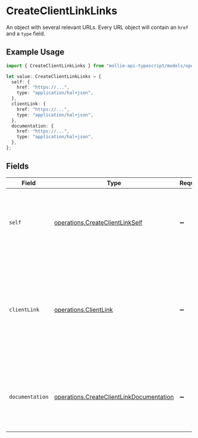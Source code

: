 # CreateClientLinkLinks

An object with several relevant URLs. Every URL object will contain an `href` and a `type` field.

## Example Usage

```typescript
import { CreateClientLinkLinks } from "mollie-api-typescript/models/operations";

let value: CreateClientLinkLinks = {
  self: {
    href: "https://...",
    type: "application/hal+json",
  },
  clientLink: {
    href: "https://...",
    type: "application/hal+json",
  },
  documentation: {
    href: "https://...",
    type: "application/hal+json",
  },
};
```

## Fields

| Field                                                                                                                                | Type                                                                                                                                 | Required                                                                                                                             | Description                                                                                                                          |
| ------------------------------------------------------------------------------------------------------------------------------------ | ------------------------------------------------------------------------------------------------------------------------------------ | ------------------------------------------------------------------------------------------------------------------------------------ | ------------------------------------------------------------------------------------------------------------------------------------ |
| `self`                                                                                                                               | [operations.CreateClientLinkSelf](../../models/operations/createclientlinkself.md)                                                   | :heavy_minus_sign:                                                                                                                   | In v2 endpoints, URLs are commonly represented as objects with an `href` and `type` field.                                           |
| `clientLink`                                                                                                                         | [operations.ClientLink](../../models/operations/clientlink.md)                                                                       | :heavy_minus_sign:                                                                                                                   | The link you can send your customer to, where they can either log in and link their account, or sign up and<br/>proceed with onboarding. |
| `documentation`                                                                                                                      | [operations.CreateClientLinkDocumentation](../../models/operations/createclientlinkdocumentation.md)                                 | :heavy_minus_sign:                                                                                                                   | In v2 endpoints, URLs are commonly represented as objects with an `href` and `type` field.                                           |